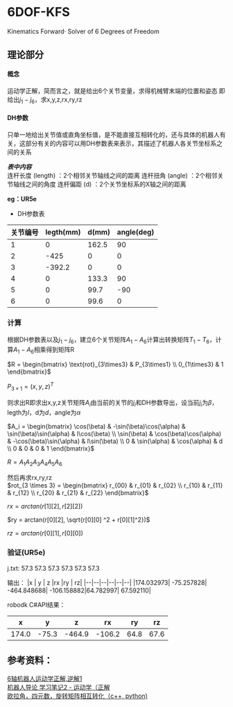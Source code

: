 # 6DOF-KFS
Kinematics Forward· Solver of 6 Degrees of Freedom

## 理论部分
#### 概念
运动学正解，简而言之，就是给出6个关节变量，求得机械臂末端的位置和姿态
即给出$j_1 - j_6$​，求x,y,z,rx,ry,rz​

#### DH参数
只单一地给出关节值或直角坐标值，是不能直接互相转化的，还与具体的机器人有关，这部分有关的内容可以用DH参数表来表示，其描述了机器人各关节坐标系之间的关系

***表中内容***  
连杆长度 (length) ：2个相邻关节轴线之间的距离
连杆扭角 (angle) ：2个相邻关节轴线之间的角度
连杆偏距 (d) ：2个关节坐标系的X轴之间的距离

**eg：UR5e**
- DH参数表

|关节编号	|legth(mm)	|d(mm)	|angle(deg)|
|--|--|--|--|
|1	|0	|162.5	|90|
|2|	-425|	0|	0|
|3	|-392.2	|0|	0|
|4|	0|	133.3|	90|
|5|	0|	99.7|	-90|
|6|	0|	99.6|	0|
### 计算
根据DH参数表以及$j_1 - j_6$，建立6个关节矩阵$A_1-A_6$计算出转换矩阵$T_1-T_6$，计算$A_1-A_6$相乘得到矩阵R

$R = \begin{bmatrix} \text{rot}_{3\times3} & P_{3\times1} \\ 0_{1\times3} & 1 \end{bmatrix}$

$P_{3 \times 1} = (x, y, z)^T$

则求出R即求出x,y,z关节矩阵$A_i$由当前的关节的$j_i$和DH参数导出，设当前$j_i$为$\beta$，legth为$l$，d为$d$，angle为$\alpha$

$A_i = \begin{bmatrix} \cos(\beta) & -\sin(\beta)\cos(\alpha) & \sin(\beta)\sin(\alpha) & l\cos(\beta) \\ \sin(\beta) & \cos(\beta)\cos(\alpha) & -\cos(\beta)\sin(\alpha) & l\sin(\beta) \\ 0 & \sin(\alpha) & \cos(\alpha) & d \\ 0 & 0 & 0 & 1 \end{bmatrix}$

$R=A_1A_2A_3A_4A_5A_6$

然后再求rx,ry,rz  
$rot_{3 \times 3} = \begin{bmatrix} r_{00} & r_{01} & r_{02} \\ r_{10} & r_{11} & r_{12} \\ r_{20} & r_{21} & r_{22} \end{bmatrix}$

$rx = arctan(r[1][2], r[2][2])$

$ry = arctan(r[0][2], \sqrt{r[0][0] ^2 + r[0][1]^2})$

$rz = arctan(r[0][1], r[0][0])$

### 验证(UR5e)
j.txt: 57.3 57.3 57.3 57.3 57.3 57.3

输出：
|x     | y  |  z  |rx  |ry | rz|
|--|--|--|--|--|--|
|174.032973| -75.257828| -464.848688| -106.158882|64.782997| 67.592110|

robodk C#API结果：

|x     | y  |  z  |rx  |ry | rz|
|--|--|--|--|--|--|
|174.0| -75.3| -464.9| -106.2|64.8| 67.6|

## 参考资料：
[6轴机器人运动学正解,逆解1](https://blog.csdn.net/weixin_37942267/article/details/78806448?spm=1001.2014.3001.5502)  
[机器人导论 学习笔记2 - 运动学（正解](https://blog.csdn.net/u013039705/article/details/88894743)  
[欧拉角，四元数，旋转矩阵相互转化（c++, python)](https://zhuanlan.zhihu.com/p/259999988)
